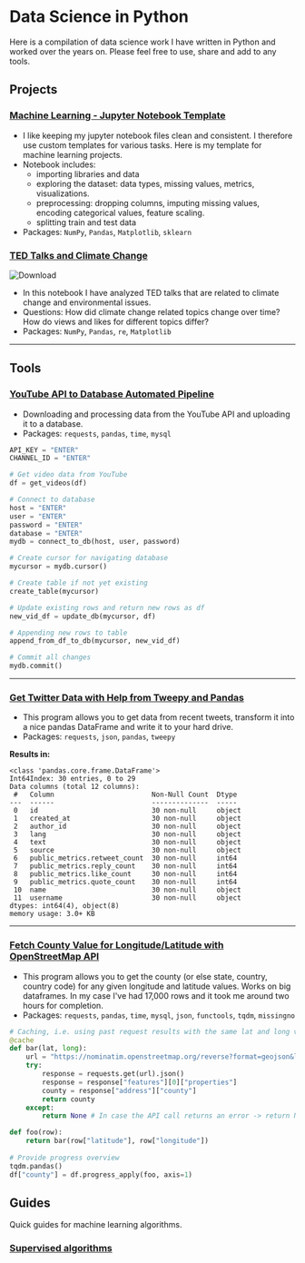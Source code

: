 # Data Science in Python

Here is a compilation of data science work I have written in Python and worked over the years on. Please feel free to use, share and add to any tools.  

## Projects


### [Machine Learning - Jupyter Notebook Template]()
- I like keeping my jupyter notebook files clean and consistent. I therefore use custom templates for various tasks. Here is my template for machine learning projects.
- Notebook includes: 
    - importing libraries and data
    - exploring the dataset: data types, missing values, metrics, visualizations.
    - preprocessing: dropping columns, imputing missing values, encoding categorical values, feature scaling.
    - splitting train and test data
- Packages: `NumPy`, `Pandas`, `Matplotlib`, `sklearn`


### [TED Talks and Climate Change](https://github.com/Dince-afk/Data_Science/blob/main/1.%20Projects%20and%20Showcases/ted_talks_climate.ipynb)
![Download](https://user-images.githubusercontent.com/68876259/170859279-77ae3739-f236-4454-9539-49471065865a.png)
- In this notebook I have analyzed TED talks that are related to climate change and environmental issues. 
- Questions: How did climate change related topics change over time? How do views and likes for different topics differ? 
- Packages: `NumPy`, `Pandas`, `re`, `Matplotlib`

---

## Tools


### [YouTube API to Database Automated Pipeline](https://github.com/Dince-afk/Data-Science-Python/blob/main/1.%20Projects%20and%20Showcases/youtube_api_db.ipynb)

- Downloading and processing data from the YouTube API and uploading it to a database.
- Packages: `requests`, `pandas`, `time`, `mysql`

```python
API_KEY = "ENTER"
CHANNEL_ID = "ENTER"

# Get video data from YouTube
df = get_videos(df)

# Connect to database
host = "ENTER"
user = "ENTER"
password = "ENTER"
database = "ENTER"
mydb = connect_to_db(host, user, password)

# Create cursor for navigating database
mycursor = mydb.cursor()

# Create table if not yet existing
create_table(mycursor)

# Update existing rows and return new rows as df
new_vid_df = update_db(mycursor, df)

# Appending new rows to table
append_from_df_to_db(mycursor, new_vid_df) 

# Commit all changes
mydb.commit() 
```

---

### [Get Twitter Data with Help from Tweepy and Pandas](https://github.com/Dince-afk/Data-Science-Python/blob/main/1.%20Projects%20and%20Showcases/tweepy_pandas_data.ipynb)

- This program allows you to get data from recent tweets, transform it into a nice pandas DataFrame and write it to your hard drive.
- Packages: `requests`, `json`, `pandas`, `tweepy` 

**Results in:**
```
<class 'pandas.core.frame.DataFrame'>
Int64Index: 30 entries, 0 to 29
Data columns (total 12 columns):
 #   Column                        Non-Null Count  Dtype 
---  ------                        --------------  ----- 
 0   id                            30 non-null     object
 1   created_at                    30 non-null     object
 2   author_id                     30 non-null     object
 3   lang                          30 non-null     object
 4   text                          30 non-null     object
 5   source                        30 non-null     object
 6   public_metrics.retweet_count  30 non-null     int64 
 7   public_metrics.reply_count    30 non-null     int64 
 8   public_metrics.like_count     30 non-null     int64 
 9   public_metrics.quote_count    30 non-null     int64 
 10  name                          30 non-null     object
 11  username                      30 non-null     object
dtypes: int64(4), object(8)
memory usage: 3.0+ KB

```

---

### [Fetch County Value for Longitude/Latitude with OpenStreetMap API](https://github.com/Dince-afk/Data-Science-Python/blob/ba50034a2e1f1bafd36f9fdf98d4ddb6ecd313b6/Public/fetch-counties/get_county.ipynb)

- This program allows you to get the county (or else state, country, country code) for any given longitude and latitude values. Works on big dataframes. In my case I've had 17,000 rows and it took me around two hours for completion.
- Packages: `requests`, `pandas`, `time`, `mysql`, `json`, `functools`, `tqdm`, `missingno`

```python
# Caching, i.e. using past request results with the same lat and long values, is required by API provider
@cache 
def bar(lat, long):
    url = "https://nominatim.openstreetmap.org/reverse?format=geojson&lat=" +str(lat)+"&lon="+str(long)
    try:
        response = requests.get(url).json()
        response = response["features"][0]["properties"]
        county = response["address"]["county"]
        return county
    except:
        return None # In case the API call returns an error -> return None

def foo(row):
    return bar(row["latitude"], row["longitude"])
    
# Provide progress overview
tqdm.pandas() 
df["county"] = df.progress_apply(foo, axis=1)
```

## Guides

Quick guides for machine learning algorithms.

### [Supervised algorithms]()